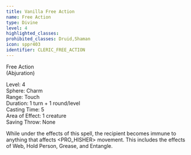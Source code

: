 ```yaml
---
title: Vanilla Free Action
name: Free Action
type: Divine
level: 4
highlighted_classes: 
prohibited_classes: Druid,Shaman
icon: sppr403
identifier: CLERIC_FREE_ACTION
---
```

Free Action  
(Abjuration)  
  
Level: 4  
Sphere: Charm  
Range: Touch   
Duration: 1 turn + 1 round/level   
Casting Time: 5   
Area of Effect: 1 creature   
Saving Throw: None   
  
While under the effects of this spell, the recipient becomes immune to anything that affects &lt;PRO_HISHER&gt; movement. This includes the effects of Web, Hold Person, Grease, and Entangle.  
